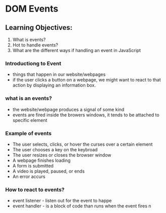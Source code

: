 # DOM Events

## Learning Objectives:

1. What is events?
2. Hot to handle events?
3. What are the different ways if handling an event in JavaScript

### Introductiong to Event

- things that happen in our website/webpages
- if the user clicks a button on a webpage, we might want to react to that action by displaying an information box.

### what is an events?

- the website/webpage produces a signal of some kind
- events are fired inside the browers windows, it tends to be attached to specific element

### Example of events

- The user selects, clicks, or hover the curses over a certain element
- The user chooses a key on the keybroad
- The user resizes or closes the browser window
- A webpage finishes loading
- A form is submitted
- A video is played, paused, or ends
- An error accurs

### How to react to events?

- event listener - listen out for the event to happe
- event handler - is a block of code than runs when the event fires
  n
